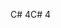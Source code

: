 <span data-ttu-id="f1aea-101">C# 4</span><span class="sxs-lookup"><span data-stu-id="f1aea-101">C# 4</span></span>

